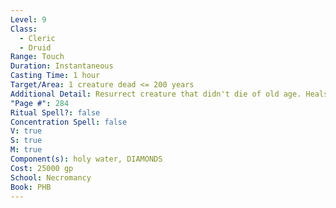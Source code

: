 ```yaml
---
Level: 9
Class:
  - Cleric
  - Druid
Range: Touch
Duration: Instantaneous
Casting Time: 1 hour
Target/Area: 1 creature dead <= 200 years
Additional Detail: Resurrect creature that didn't die of old age. Heals all wounds, effects, etc.
"Page #": 284
Ritual Spell?: false
Concentration Spell: false
V: true
S: true
M: true
Component(s): holy water, DIAMONDS
Cost: 25000 gp
School: Necromancy
Book: PHB
---
```


